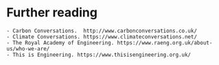 # Further reading


```{sidebar} Further reading
- Carbon Conversations.  http://www.carbonconversations.co.uk/
- Climate Conversations. https://www.climateconversations.net/
- The Royal Academy of Engineering. https://www.raeng.org.uk/about-us/who-we-are/
- This is Engineering. https://www.thisisengineering.org.uk/ 
```